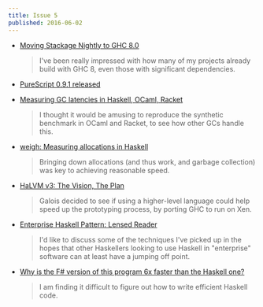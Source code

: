 ```yaml
---
title: Issue 5
published: 2016-06-02
---
```


- [Moving Stackage Nightly to GHC 8.0](https://www.fpcomplete.com/blog/2016/05/moving-stackage-nightly-ghc-8)

  > I've been really impressed with how many of my projects already build with GHC 8, even those with significant dependencies.

- [PureScript 0.9.1 released](https://github.com/purescript/purescript/releases/tag/v0.9.1)

- [Measuring GC latencies in Haskell, OCaml, Racket](http://prl.ccs.neu.edu/blog/2016/05/24/measuring-gc-latencies-in-haskell-ocaml-racket/)

  > I thought it would be amusing to reproduce the synthetic benchmark in OCaml and Racket, to see how other GCs handle this.

- [weigh: Measuring allocations in Haskell](https://www.fpcomplete.com/blog/2016/05/weigh-package)

  > Bringing down allocations (and thus work, and garbage collection) was key to achieving reasonable speed.

- [HaLVM v3: The Vision, The Plan](http://uhsure.com/halvm3.html)

  > Galois decided to see if using a higher-level language could help speed up the prototyping process, by porting GHC to run on Xen.

- [Enterprise Haskell Pattern: Lensed Reader](http://michaelxavier.net/posts/2016-04-03-Enterprise-Haskell-Pattern-Lensed-Reader.html)

  > I'd like to discuss some of the techniques I've picked up in the hopes that other Haskellers looking to use Haskell in "enterprise" software can at least have a jumping off point.

- [Why is the F# version of this program 6x faster than the Haskell one?](http://stackoverflow.com/questions/37526740/why-is-the-f-version-of-this-program-6x-faster-than-the-haskell-one)

  > I am finding it difficult to figure out how to write efficient Haskell code.
